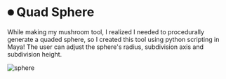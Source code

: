 # ⏺ Quad Sphere

While making my mushroom tool, I realized I needed to procedurally generate a quaded sphere, so I created this tool using python scripting in Maya! The user can adjust the sphere's radius, subdivision axis and subdivision height. 

![sphere](./Gif/sphere_1.gif)
